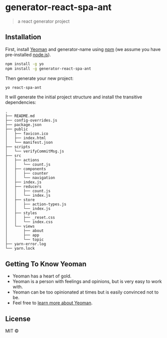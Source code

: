 # generator-react-spa-ant 

> a react generator project

## Installation

First, install [Yeoman](http://yeoman.io) and generator-name using [npm](https://www.npmjs.com/) (we assume you have pre-installed [node.js](https://nodejs.org/)).

```bash
npm install -g yo
npm install -g generator-react-spa-ant
```

Then generate your new project:

```bash
yo react-spa-ant
```

It will generate the initial project structure and install the transitive dependencies:

```
.
├── README.md
├── config-overrides.js
├── package.json
├── public
│   ├── favicon.ico
│   ├── index.html
│   └── manifest.json
├── scripts
│   └── verifyCommitMsg.js
├── src
│   ├── actions
│   │   └── count.js
│   ├── components
│   │   ├── counter
│   │   └── navigation
│   ├── index.js
│   ├── reducers
│   │   ├── count.js
│   │   └── index.js
│   ├── store
│   │   ├── action-types.js
│   │   └── index.js
│   ├── styles
│   │   ├── _reset.css
│   │   └── index.css
│   └── views
│       ├── about
│       ├── app
│       └── topic
├── yarn-error.log
└── yarn.lock
```


## Getting To Know Yeoman

 * Yeoman has a heart of gold.
 * Yeoman is a person with feelings and opinions, but is very easy to work with.
 * Yeoman can be too opinionated at times but is easily convinced not to be.
 * Feel free to [learn more about Yeoman](http://yeoman.io/).

## License

MIT © 

